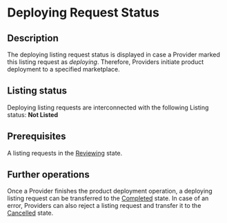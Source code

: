 # Deploying Request Status
## Description
The deploying listing request status is displayed in case a Provider marked this listing request as *deploying*. Therefore, Providers initiate product deployment to a specified marketplace.
## Listing status
Deploying listing requests are interconnected with the following Listing status:
**Not Listed**
## Prerequisites
A listing requests in the [Reviewing](reviewing.html) state.
## Further operations
Once a Provider finishes the product deployment operation, a deploying listing request can be transferred to the [Completed](completed.html) state.
In case of an error, Providers can also reject a listing request and transfer it to the [Cancelled](cancelled.html) state.
